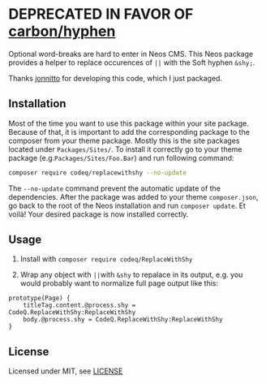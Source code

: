 
# DEPRECATED IN FAVOR OF [carbon/hyphen](https://github.com/CarbonPackages/Carbon.Hyphen)

Optional word-breaks are hard to enter in Neos CMS. This Neos package provides a helper to replace occurences of `||` with the Soft hyphen `&shy;`.

Thanks [jonnitto](https://github.com/jonnitto/) for developing this code, which I just packaged.


## Installation

Most of the time you want to use this package within your site package. Because of that, it is important to add the corresponding package to the composer from your theme package. Mostly this is the site packages located under `Packages/Sites/`. To install it correctly go to your theme package (e.g.`Packages/Sites/Foo.Bar`) and run following command:
```bash
composer require codeq/replacewithshy --no-update
```

The `--no-update` command prevent the automatic update of the dependencies. After the package was added to your theme `composer.json`, go back to the root of the Neos installation and run `composer update`. Et voilà! Your desired package is now installed correctly.

## Usage

1. Install with `composer require codeq/ReplaceWithShy`

2. Wrap any object with `||`with `&shy` to repalace in its output,
e.g. you would probably want to normalize full page output like this:

```
prototype(Page) {
    titleTag.content.@process.shy = CodeQ.ReplaceWithShy:ReplaceWithShy
    body.@process.shy = CodeQ.ReplaceWithShy:ReplaceWithShy
}
```

## License

Licensed under MIT, see [LICENSE](LICENSE)
